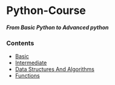 # Python-Course
**_From Basic Python to Advanced python_**
### Contents
* [Basic](https://github.com/Srinivaskoruprolu007/Python-Course/tree/main/Basic)
* [Intermediate](https://github.com/Srinivaskoruprolu007/Python-Course/tree/main/Intermediate)
* [Data Structures And Algorithms](https://github.com/Srinivaskoruprolu007/Python-Course/tree/main/Data%20Structures%20And%20Algorithms)
* [Functions](https://github.com/Srinivaskoruprolu007/Python-Course/tree/main/Functions)
